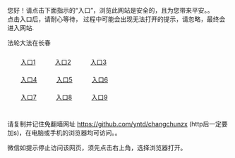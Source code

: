 您好！请点击下面指示的“入口”，浏览此网站是安全的，且为您带来平安。。 <br/>
点击入口后，请耐心等待， 过程中可能会出现无法打开的提示，请忽略，最终会进入网站. </br>

法轮大法在长春<br/>
<div style="padding:10px"><a style="margin:20px" target="_blank" href="https://dtib6vi68pv96.cloudfront.net/2Qpsp?ebkjsdju" id="ccLink1" rel="nofollow">入口1</a> <a target="_blank" style="margin:20px" href="https://d2h49fufg0xbj9.cloudfront.net/2Qpsp?wnsbubbp" id="ccLink2" rel="nofollow">入口2</a> <a style="margin:20px" target="_blank" href="https://d2borxewh6y5oy.cloudfront.net/2Qpsp?chnhsmvc" id="ccLink3" rel="nofollow">入口3</a></div>

<div style="padding:10px" ><a style="margin:20px" target="_blank" href="https://dtib6vi68pv96.cloudfront.net/2Qpsp?ebkjsdju" id="ccLink4" rel="nofollow">入口4</a> <a style="margin:20px" href="https://d2h49fufg0xbj9.cloudfront.net/2Qpsp?wnsbubbp" target="_blank" id="ccLink5" rel="nofollow">入口5</a> <a style="margin:20px" href="https://d2borxewh6y5oy.cloudfront.net/2Qpsp?chnhsmvc" target="_blank" id="ccLink6" rel="nofollow">入口6</a></div>

<div style="padding:10px"><a style="margin:20px" target="_blank" href="https://dtib6vi68pv96.cloudfront.net/2Qpsp?ebkjsdju" id="ccLink7" rel="nofollow">入口7</a> <a style="margin:20px" href="https://d2h49fufg0xbj9.cloudfront.net/2Qpsp?wnsbubbp" target="_blank" id="ccLink8" rel="nofollow">入口8</a> <a style="margin:20px" target="_blank" href="https://d2borxewh6y5oy.cloudfront.net/2Qpsp?chnhsmvc" id="ccLink9" rel="nofollow">入口9</a></div>

<br/>



请复制并记住免翻墙网址 https://github.com/yntd/changchunzx (http后一定要加s)，在电脑或手机的浏览器均可访问。。<br/>

微信如提示停止访问该网页，须先点击右上角，选择浏览器打开。
